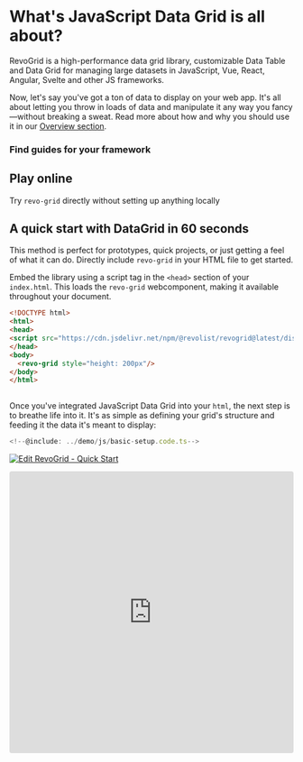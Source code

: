 # What's JavaScript Data Grid is all about?

RevoGrid is a high-performance data grid library, customizable Data Table and Data Grid for managing large datasets in JavaScript, Vue, React, Angular, Svelte and other JS frameworks.

Now, let's say you've got a ton of data to display on your web app. It's all about letting you throw in loads of data and manipulate it any way you fancy—without breaking a sweat. Read more about how and why you should use it in our [Overview section](./overview).


### Find guides for your framework

<!--@include: ./parts/_framework.md-->

## Play online
Try `revo-grid` directly without setting up anything locally

<!--@include: ../demo/js/js.overview.md-->

<!--@include: ./parts/_key-concepts.md-->


## A quick start with DataGrid in 60 seconds

This method is perfect for prototypes, quick projects, or just getting a feel of what it can do. Directly include `revo-grid` in your HTML file to get started.

Embed the library using a script tag in the `<head>` section of your `index.html`. This loads the `revo-grid` webcomponent, making it available throughout your document.

```html
<!DOCTYPE html>
<html>
<head>
<script src="https://cdn.jsdelivr.net/npm/@revolist/revogrid@latest/dist/revo-grid/revo-grid.js"></script>
</head>
<body>
  <revo-grid style="height: 200px"/>
</body>
</html>
  
```


Once you've integrated JavaScript Data Grid into your `html`, the next step is to breathe life into it. It's as simple as defining your grid's structure and feeding it the data it's meant to display:

```typescript
<!--@include: ../demo/js/basic-setup.code.ts-->
```

[![Edit RevoGrid - Quick Start](https://codesandbox.io/static/img/play-codesandbox.svg)](https://codesandbox.io/p/sandbox/revogrid-60s-tlxgwn)


<ClientOnly>
  <iframe src="https://codesandbox.io/embed/tlxgwn?view=Editor+%2B+Preview&module=%2Findex.html&hidenavigation=1"
     style="width:100%; height: 500px; border:0; border-radius: 4px; overflow:hidden;"
     title="DataGrid in 60s"
     allow="accelerometer; ambient-light-sensor; camera; encrypted-media; geolocation; gyroscope; hid; microphone; midi; payment; usb; vr; xr-spatial-tracking"
     sandbox="allow-forms allow-modals allow-popups allow-presentation allow-same-origin allow-scripts"
   ></iframe>
</ClientOnly>
